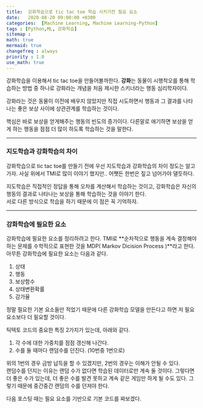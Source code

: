 ```yaml
---
title:  강화학습으로 tic tac toe 학습 시키기전 필요 요소
date:   2020-08-20 09:00:00 +0300
categories:  [Machine Learning, Machine Learning-Python]
tags : [Python,ML, 강화학습]
sitemap :
math: true
mermaid: true
changefreq : always
priority : 1.0
use_math: true
---
```


강화학습을 이용해서 tic tac toe을 만들어볼까한다. 
**강화**는 동물이 시행착오를 통해 학습하는 방법 중 하나로 강화라는 개념을 처음 제시한 스키너라는 행동 심리학자이다.  

강화라는 것은 동물이 이전에 배우지 않았지만 직접 시도하면서 행동과 그 결과를 나타나는 좋은 보상 사이에 상관관계를 학습하는 것이다.  

핵심은 바로 보상을 얻게해주는 행동의 빈도의 증가이다. 다른말로 애기하면 보상을 얻게 하는 행동을 점점 더 많이 하도록 학습하는 것을 말한다.


---------------

### 지도학습과 강화학습의 차이

강화학습으로 tic tac toe를 만들기 전에 우선 지도학습과 강화학습의 차이 정도는 알고 가자. 사실 위에서 TMI로 많이 이야기 했지만.. 어쨋든 한번은 짚고 넘어가야 댈듯하다.  

지도학습은 직접적인 정답을 통해 오차를 계산해서 학습하는 것이고, 강화학습은 자신의 행동의 결과로 나타나는 보상을 통해 학습하는 것을 이야기 한다.   
서로 다른 방식으로 학습을 하기 때문에 이 점은 꼭 기억하자.

-------------

### 강화학습에 필요한 요소


강화학습에 필요한 요소를 정리하려고 한다. TMI로 **순차적으로 행동을 계속 결정해야하는 문제를 수학적으로 표현한 것을 MDP( Markov Dicision Process )**라고 한다. 아무튼 강화학습에 필요한 요소는 다음과 같다.

1. 상태
2. 행동
3. 보상함수
4. 상태변환확률
5. 감가율

정말 필요한 기본 요소들만 적었기 때문에 다른 강화학습 모델을 만든다고 하면 저 필요 요소보다 더 필요할 것이다.  


틱텍토 코드의 중요한 특징 2가지가 있는데, 아래와 같다.

1. 각 수에 대한 가중치를 점점 갱신해 나간다.
2. 수를 둘 때마다 랜덤수를 던진다. (10번중 1번으로)


위의 1번의 경우 금방 납득을 할 수 있겠지만, 2번의 경우는 이해가 안될 수 있다.  
랜덤수를 던지는 이유는 랜덤 수가 없다면 학습된 데이터로만 계속 둘 것이다. 그렇다면 더 좋은 수가 있는데, 더 좋은 수를 발견 못하고 계속 같은 게임만 하게 될 수도 있다. 그렇기 때문에 중간중간 랜덤의 수를 던져야 한다. 

다음 포스팅 때는 필요 요소를 기반으로 기본 코드를 짜보겠다. 


